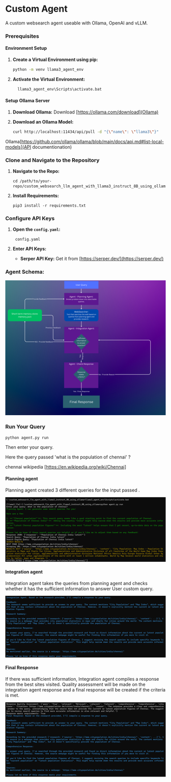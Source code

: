 # Custom Agent

A custom websearch agent useable with Ollama, OpenAI and vLLM.

### Prerequisites

#### Environment Setup

1. **Create a Virtual Environment using pip:**
   ```bash
   python -m venv llama3_agent_env
   ```
   
3. **Activate the Virtual Environment:**
   ```bash
     llama3_agent_env\Scripts\activate.bat
   ```
#### Setup Ollama Server
1. **Download Ollama:**
   Download [https://ollama.com/download](Ollama)

2. **Download an Ollama Model:**
   ```bash
   curl http://localhost:11434/api/pull -d "{\"name\": \"llama3\"}"
   ```
Ollama[https://github.com/ollama/ollama/blob/main/docs/api.md#list-local-models](API documentionation)

### Clone and Navigate to the Repository

1. **Navigate to the Repo:**
   ```
   cd /path/to/your-repo/custom_websearch_llm_agent_with_llama3_instruct_8B_using_ollama
   ```

2. **Install Requirements:**
   ```
   pip3 install -r requirements.txt
   ```

### Configure API Keys

1. **Open the `config.yaml`:**
   ```
    config.yaml
   ```

2. **Enter API Keys:**
   - **Serper API Key:** Get it from [https://serper.dev/](https://serper.dev/)
   
### Agent Schema:

![Agent Schema](assets/agent_schema.png)

### Run Your Query
```
python agent.py run
```
Then enter your query.

Here the query passed 'what is the population of chennai' ?

chennai wikipedia [https://en.wikipedia.org/wiki/Chennai]

#### Planning agent 

Planning agent created 3 different queries for the input passed .

![Planning Agent](assets/planning_agent.png)

#### Integration agent 

Integration agent takes the queries from planning agent and checks whether it has the sufficient information to answer User custom query.

![Integration Agent](assets/integration_agent.png)

#### Final Response  

If there was sufficient information, Integration agent compiles a response from the best sites visited.
Quality assessment will be made on the integration agent response and a final response will be created if the criteria is met.

![Final Response](assets/final_response.png)